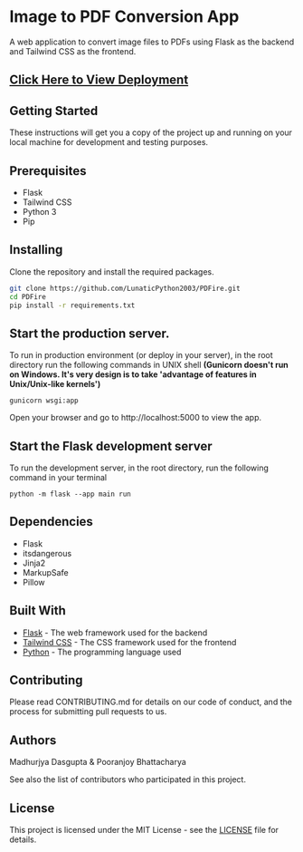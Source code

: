 # Image to PDF Conversion App

A web application to convert image files to PDFs using Flask as the backend and Tailwind CSS as the frontend.

## [Click Here to View Deployment](https://pdfire.onrender.com)

## Getting Started
These instructions will get you a copy of the project up and running on your local machine for development and testing purposes.

## Prerequisites
- Flask
- Tailwind CSS
- Python 3
- Pip

## Installing
Clone the repository and install the required packages.

```bash
git clone https://github.com/LunaticPython2003/PDFire.git
cd PDFire
pip install -r requirements.txt
```
## Start the production server.

To run in production environment (or deploy in your server), in the root directory run the following commands in UNIX shell 
**(Gunicorn doesn't run on Windows. It's very design is to take 'advantage of features in Unix/Unix-like kernels')**
```
gunicorn wsgi:app
```
Open your browser and go to http://localhost:5000 to view the app.

## Start the Flask development server

To run the development server, in the root directory, run the following command in your terminal

```
python -m flask --app main run
```

## Dependencies

- Flask
- itsdangerous
- Jinja2
- MarkupSafe
- Pillow

## Built With
- [Flask](https://flask.palletsprojects.com/en/2.2.x/) - The web framework used for the backend
- [Tailwind CSS](https://tailwindcss.com/) - The CSS framework used for the frontend
- [Python](https://www.python.org/) - The programming language used

## Contributing

Please read CONTRIBUTING.md for details on our code of conduct, and the process for submitting pull requests to us.

## Authors
Madhurjya Dasgupta & Pooranjoy Bhattacharya

See also the list of contributors who participated in this project.

## License
This project is licensed under the MIT License - see the [LICENSE](LICENSE) file for details.


